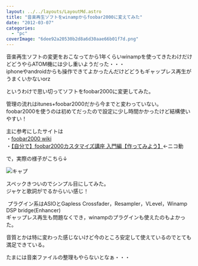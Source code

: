 ```yaml
---
layout: ../../layouts/LayoutMd.astro
title: "音楽再生ソフトをwinampからfoobar2000に変えてみた"
date: "2012-03-07"
categories: 
  - "pc"
coverImage: "6dee92a20530b2d8a6d30aae66b01f7d.png"
---
```


音楽再生ソフトの変更をおこなってから1年くらいwinampを使ってきたわけだけどどうやらATOM機には少し重いようだった・・・  
iphoneやandroidからも操作できてよかったんだけどどうもギャップレス再生がうまくいかないorz

というわけで思い切ってソフトをfoobar2000に変更してみた。

管理の流れはitunes+foobar2000だから今までと変わっていない。  
foobar2000を使うのは初めてだったので設定に少し時間かかったけど結構使いやすい！

主に参考にしたサイトは  
・[foobar2000 wiki](http://foobar2000.xrea.jp/)   
・[【自分で】foobar2000カスタマイズ講座 入門編【作ってみよう】](http://www.nicovideo.jp/watch/nm3123729)←ニコ動

で，実際の様子がこちら↓

![](/archive/images/6dee92a20530b2d8a6d30aae66b01f7d.png "キャプ")


スペックきついのでシンプル目にしてみた。  
ジャケと歌詞がでるからいい感じ！

 プラグイン系はASIOとGapless Crossfader，Resampler，VLevel，Winamp DSP bridge(Enhancer)  
ギャップレス再生も問題なくでき，winampのプラグインも使えたのもよかった。

音質とかは特に変わった感じないけど今のところ安定して使えているのでとても満足できている。

たまには音楽ファイルの整理もやらないとなぁ・・・
